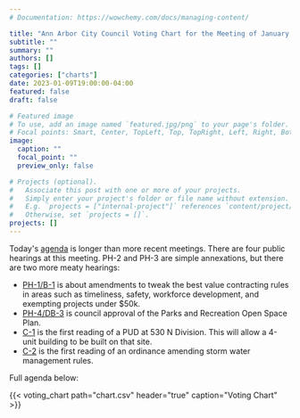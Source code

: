 ```yaml
---
# Documentation: https://wowchemy.com/docs/managing-content/

title: "Ann Arbor City Council Voting Chart for the Meeting of January 9, 2023"
subtitle: ""
summary: ""
authors: []
tags: []
categories: ["charts"]
date: 2023-01-09T19:00:00-04:00
featured: false
draft: false

# Featured image
# To use, add an image named `featured.jpg/png` to your page's folder.
# Focal points: Smart, Center, TopLeft, Top, TopRight, Left, Right, BottomLeft, Bottom, BottomRight.
image:
  caption: ""
  focal_point: ""
  preview_only: false

# Projects (optional).
#   Associate this post with one or more of your projects.
#   Simply enter your project's folder or file name without extension.
#   E.g. `projects = ["internal-project"]` references `content/project/deep-learning/index.md`.
#   Otherwise, set `projects = []`.
projects: []
---
```


Today's [agenda](https://a2gov.legistar.com/MeetingDetail.aspx?ID=1062163&GUID=AA124C23-D091-485F-8CB8-8FFE002E373E&Options=info%7c&Search=) is longer than more recent meetings. There are four public hearings at this meeting. PH-2 and PH-3 are simple annexations, but there are two more meaty hearings:

* [PH-1/B-1](https://a2gov.legistar.com/LegislationDetail.aspx?ID=5959752&GUID=8C007B3E-933E-4D43-8F5B-AF9B6354DC39&Options=&Search=) is about amendments to tweak the best value contracting rules in areas such as timeliness, safety, workforce development, and exempting projects under $50k.
* [PH-4/DB-3](https://a2gov.legistar.com/LegislationDetail.aspx?ID=5968451&GUID=01CEFB5D-AC8C-46C4-82D9-CF817564DC78&Options=&Search=) is council approval of the Parks and Recreation Open Space Plan.
* [C-1](https://a2gov.legistar.com/LegislationDetail.aspx?ID=5968446&GUID=5185643A-F6C0-4FF9-9E50-B5B0ADE17156&Options=&Search=) is the first reading of a PUD at 530 N Division. This will allow a 4-unit building to be built on that site.
* [C-2](https://a2gov.legistar.com/LegislationDetail.aspx?ID=5968447&GUID=008274CF-4EAE-4030-A5F4-4511821B8716&Options=&Search=) is the first reading of an ordinance amending storm water management rules.

Full agenda below:

{{< voting_chart path="chart.csv" header="true" caption="Voting Chart" >}}
